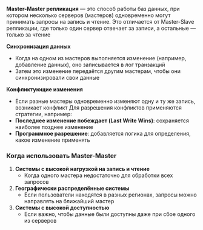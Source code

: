 
**Master-Master репликация** — это способ работы баз данных, при котором несколько серверов (мастеров) одновременно могут принимать запросы на запись и чтение. Это отличается от Master-Slave репликации, где только один сервер отвечает за записи, а остальные — только за чтение

**Синхронизация данных**
- Когда на одном из мастеров выполняется изменение (например, добавление данных), оно записывается в лог транзакций
- Затем это изменение передаётся другим мастерам, чтобы они синхронизировали свои данные

**Конфликтующие изменения**
- Если разные мастеры одновременно изменяют одну и ту же запись, возникает конфликт
Для разрешения конфликтов применяются стратегии, например:
- **Последнее изменение побеждает (Last Write Wins)**: сохраняется наиболее позднее изменение
- **Программное разрешение**: добавляется логика для определения, какое изменение применять


### Когда использовать Master-Master
1. **Системы с высокой нагрузкой на запись и чтение**
    - Когда одного мастера недостаточно для обработки всех запросов
2. **Географически распределённые системы**
    - Если пользователи находятся в разных регионах, запросы можно направлять на ближайший мастер
3. **Системы с высокой доступностью**
    - Если важно, чтобы данные были доступны даже при сбое одного из серверов
